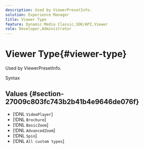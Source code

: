 ```yaml
---
description: Used by ViewerPresetInfo.
solution: Experience Manager
title: Viewer Type
feature: Dynamic Media Classic,SDK/API,Viewer
role: Developer,Administrator
---
```


# Viewer Type{#viewer-type}

Used by ViewerPresetInfo.

 Syntax 

## Values {#section-27009c803fc743b2b41b4e9646de076f}

* [!DNL `VideoPlayer`] 
* [!DNL `Brochure`] 
* [!DNL `BasicZoom`] 
* [!DNL `AdvancedZoom`] 
* [!DNL `Spin`] 
* [!DNL `All custom types`]

